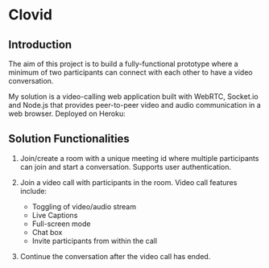 # Clovid

## Introduction
The aim of this project is to build a fully-functional prototype where a minimum of two participants can connect with each other to have a video conversation.

My solution is a video-calling web application built with WebRTC, Socket.io and Node.js that provides peer-to-peer video and audio communication in a web browser. 
Deployed on Heroku: 

## Solution Functionalities
1. Join/create a room with a unique meeting id where multiple participants can join and start a conversation. Supports user authentication.

2. Join a video call with participants in the room. Video call features include:
    * Toggling of video/audio stream
    * Live Captions
    * Full-screen mode
    * Chat box
    * Invite participants from within the call

3. Continue the conversation after the video call has ended.

